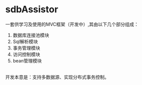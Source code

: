 # sdbAssistor
一套供学习及使用的MVC框架（开发中）,其由以下几个部分组成：<br>

1. 数据库连接池模块
2. Sql解析模块
3. 事务管理模块
4. 访问控制模块
5. bean管理模块
<br>
开发本意是：支持多数据源、实现分布式事务控制。<br>
